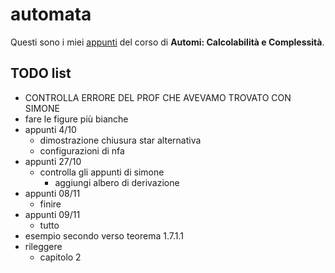 # automata

Questi sono i miei [appunti](<https://raw.githubusercontent.com/ph-notes/automata/main/src/Automi: Calcolabilità e Complessità.pdf>) del corso di **Automi: Calcolabilità e Complessità**.

## TODO list

- CONTROLLA ERRORE DEL PROF CHE AVEVAMO TROVATO CON SIMONE
- fare le figure più bianche
- appunti 4/10
    - dimostrazione chiusura star alternativa
    - configurazioni di nfa
- appunti 27/10
    - controlla gli appunti di simone
        - aggiungi albero di derivazione
- appunti 08/11
    - finire
- appunti 09/11
    - tutto
- esempio secondo verso teorema 1.7.1.1
- rileggere
    - capitolo 2

